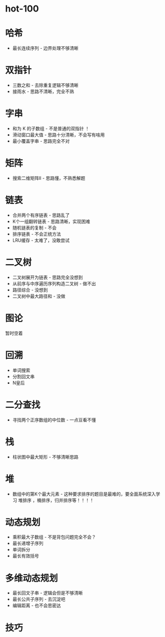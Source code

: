# hot-100
# 哈希
- 最长连续序列 - 边界处理不够清晰

# 双指针
- 三数之和 - 去除重复逻辑不够清晰
- 接雨水 - 思路不清晰，完全不熟

# 字串
- 和为 K 的子数组 - 不是普通的双指针 ！
- 滑动窗口最大值 - 思路十分清晰，不会写有啥用
- 最小覆盖字串 - 思路完全不对

# 矩阵
- 搜索二维矩阵Ⅱ - 思路懂，不熟悉解题

# 链表 
- 合并两个有序链表 - 思路乱了
- K个一组翻转链表 - 思路清晰，实现困难
- 随机链表的复制 - 不会
- 排序链表 - 不会正统方法
- LRU缓存 - 太难了，没敢尝试

# 二叉树
- 二叉树展开为链表 - 思路完全没想到
- 从前序与中序遍历序列构造二叉树 - 做不出
- 路径综合 - 没想到
- 二叉树中最大路径和 - 没做

# 图论
暂时空着

# 回溯
- 单词搜索
- 分割回文串
- N皇后

# 二分查找
- 寻找两个正序数组的中位数 - 一点豆看不懂

# 栈
- 柱状图中最大矩形 - 不够清晰思路

# 堆
- 数组中的第K个最大元素 - 这种要求排序的题目是最难的，要全面系统深入学习 堆排序 ，桶排序，归并排序等！！！！

# 动态规划
- 乘积最大子数组 - 不是背包问题完全不会？
- 最长递增子序列
- 单词拆分
- 最长有效括号


# 多维动态规划
- 最长回文子串 - 逻辑会但是不够清晰
- 最长公共子序列 - 去沉淀吧
- 编辑距离 - 也不会思密达

# 技巧
